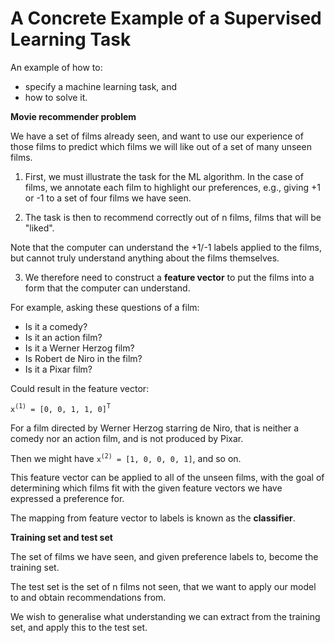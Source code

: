 # A Concrete Example of a Supervised Learning Task

An example of how to:

- specify a machine learning task, and
- how to solve it.

**Movie recommender problem**

We have a set of films already seen, and want to use our experience of those films to predict which films we will like out of a set of many unseen films.

1. First, we must illustrate the task for the ML algorithm. In the case of films, we annotate each film to highlight our preferences, e.g., giving +1 or -1 to a set of four films we have seen.

2. The task is then to recommend correctly out of n films, films that will be "liked".

Note that the computer can understand the +1/-1 labels applied to the films, but cannot truly understand anything about the films themselves.

3. We therefore need to construct a **feature vector** to put the films into a form that the computer can understand.

For example, asking these questions of a film:

- Is it a comedy?
- Is it an action film?
- Is it a Werner Herzog film?
- Is Robert de Niro in the film?
- Is it a Pixar film?

Could result in the feature vector:

`x`<sup>`(1)`</sup>` = [0, 0, 1, 1, 0]`<sup>`T`</sup>

For a film directed by Werner Herzog starring de Niro, that is neither a comedy nor an action film, and is not produced by Pixar.

Then we might have `x`<sup>`(2)`</sup>` = [1, 0, 0, 0, 1]`, and so on.

This feature vector can be applied to all of the unseen films, with the goal of determining which films fit with the given feature vectors we have expressed a preference for.

The mapping from feature vector to labels is known as the **classifier**.

**Training set and test set**

The set of films we have seen, and given preference labels to, become the training set.

The test set is the set of n films not seen, that we want to apply our model to and obtain recommendations from.

We wish to generalise what understanding we can extract from the training set, and apply this to the test set.
